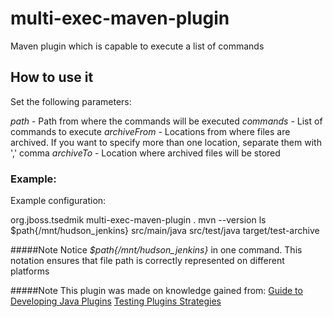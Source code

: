 # multi-exec-maven-plugin
Maven plugin which is capable to execute a list of commands

## How to use it
Set the following parameters:

*path* - Path from where the commands will be executed
*commands* - List of commands to execute
*archiveFrom* - Locations from where files are archived. If you want to specify more than one location, separate them with ',' comma 
*archiveTo* - Location where archived files will be stored

### Example:
Example configuration:

   <plugin>
     <groupId>org.jboss.tsedmik</groupId>
     <artifactId>multi-exec-maven-plugin</artifactId>
     <configuration>
       <path>.</path>
       <commands>
         <param>mvn --version</param>
         <param>ls $path{/mnt/hudson_jenkins}</param>
       </commands>
       <archiveFrom>
         <param>src/main/java</param>
         <param>src/test/java</param>
       </archiveFrom>
       <archiveTo>target/test-archive</archiveTo>
     </configuration>
   </plugin>

#####Note
Notice *$path{/mnt/hudson_jenkins}* in one command. This notation ensures that file path is correctly represented on different platforms

#####Note
This plugin was made on knowledge gained from:
[Guide to Developing Java Plugins](https://maven.apache.org/guides/plugin/guide-java-plugin-development.html)
[Testing Plugins Strategies](https://maven.apache.org/plugin-developers/plugin-testing.html)